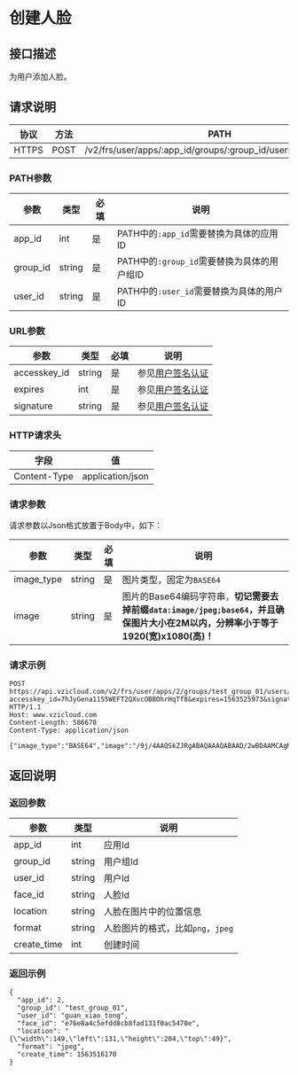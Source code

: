 # 创建人脸

## 接口描述

为用户添加人脸。

## 请求说明

协议 | 方法 | PATH 
---|---|---
HTTPS | POST | /v2/frs/user/apps/:app_id/groups/:group_id/users/:user_id/faces

### PATH参数

参数 | 类型 | 必填 | 说明
---|---|---|---
app_id | int | 是 | PATH中的`:app_id`需要替换为具体的应用ID
group_id | string | 是 | PATH中的`:group_id`需要替换为具体的用户组ID
user_id | string | 是 | PATH中的`:user_id`需要替换为具体的用户ID

### URL参数

参数 | 类型 | 必填 | 说明
---|---|---|---
accesskey_id | string | 是 | 参见[用户签名认证](/SIGNATURE.md)
expires | int | 是 | 参见[用户签名认证](/SIGNATURE.md)
signature | string | 是 | 参见[用户签名认证](/SIGNATURE.md)

### HTTP请求头

字段 | 值
---|---
Content-Type | application/json

### 请求参数

请求参数以Json格式放置于Body中，如下：

参数 | 类型 | 必填 | 说明 
---|---|---|---
image_type | string | 是 | 图片类型，固定为`BASE64`
image | string | 是 | 图片的Base64编码字符串，**切记需要去掉前缀`data:image/jpeg;base64`，并且确保图片大小在2M以内，分辨率小于等于1920(宽)x1080(高)！**

### 请求示例

```
POST https://api.vzicloud.com/v2/frs/user/apps/2/groups/test_group_01/users/guan_xiao_tong/faces?accesskey_id=7hJyGena1155WEFT2QXvcOBBOhrHqTf8&expires=1563525973&signature=jVB1KE5Wi8elVO0jD0l%2BpqepXo0%3D HTTP/1.1
Host: www.vzicloud.com
Content-Length: 586678
Content-Type: application/json

{"image_type":"BASE64","image":"/9j/4AAQSkZJRgABAQAAAQABAAD/2wBDAAMCAgMCAgMDAw..."}
```

## 返回说明

### 返回参数

参数 | 类型 | 说明
---|---|---
app_id | int | 应用Id
group_id | string | 用户组Id
user_id | string | 用户Id
face_id | string | 人脸Id
location | string | 人脸在图片中的位置信息
format | string | 人脸图片的格式，比如`png`，`jpeg`
create_time | int | 创建时间

### 返回示例

```
{
  "app_id": 2,
  "group_id": "test_group_01",
  "user_id": "guan_xiao_tong",
  "face_id": "e76e8a4c5efdd8cb8fad131f0ac5470e",
  "location": "{\"width\":149,\"left\":131,\"height\":204,\"top\":49}",
  "format": "jpeg",
  "create_time": 1563516170
}
```